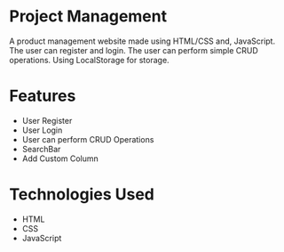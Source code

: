 # Project Management
A product management website made using HTML/CSS and, JavaScript. The user can register and login. The user can perform simple CRUD operations. Using LocalStorage for storage.

# Features
- User Register
- User Login
- User can perform CRUD Operations
- SearchBar
- Add Custom Column 

# Technologies Used
- HTML
- CSS
- JavaScript
